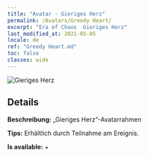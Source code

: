 ```yaml
---
title: "Avatar - Gieriges Herz"
permalink: /Avatars/Greedy Heart/
excerpt: "Era of Chaos  Gieriges Herz"
last_modified_at: 2021-05-05
locale: de
ref: "Greedy Heart.md"
toc: false
classes: wide
---
```

 ![Gieriges Herz](/images/a/avatarFrame_75.png)

## Details

 **Beschreibung:** „Gieriges Herz“-Avatarrahmen 

 **Tips:** Erhältlich durch Teilnahme am Ereignis. 

 **Is available:**  + 

